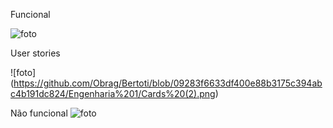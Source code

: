 
Funcional 

![foto](https://github.com/Obrag/Bertoti/blob/71db8d584016d497eac9eb38d5d7ba449d43f161/Engenharia%201/N%C3%83O%20FUNCIONAL.png)

 User stories
 
 ![foto]
 (https://github.com/Obrag/Bertoti/blob/09283f6633df400e88b3175c394abc4b191dc824/Engenharia%201/Cards%20(2).png)

Não funcional 
![foto](https://github.com/Obrag/Bertoti/blob/429b50c27e3fbccb4e6ec8cae8a3538c0fb4c053/Engenharia%201/N%C3%83O%20FUNCIONAL.png)

